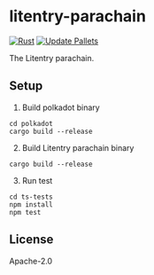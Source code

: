 # litentry-parachain
[![Rust](https://github.com/litentry/litentry-parachain/actions/workflows/build_test.yml/badge.svg)](https://github.com/litentry/litentry-parachain/actions/workflows/build_test.yml)
[![Update Pallets](https://github.com/litentry/litentry-parachain/actions/workflows/update_pallets.yml/badge.svg)](https://github.com/litentry/litentry-parachain/actions/workflows/update_pallets.yml)

The Litentry parachain.


## Setup
1. Build polkadot binary
```
cd polkadot
cargo build --release
```
2. Build Litentry parachain binary
```
cargo build --release
```
3. Run test
```
cd ts-tests
npm install
npm test
```


## License
Apache-2.0


